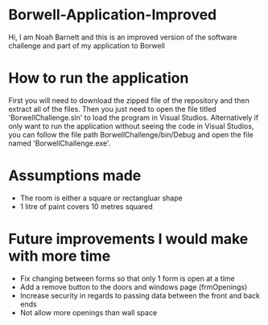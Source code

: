 # Borwell-Application-Improved
Hi, I am Noah Barnett and this is an improved version of the software challenge and part of my application to Borwell
# How to run the application
First you will need to download the zipped file of the repository and then extract all of the files. Then you just need to open the file titled 'BorwellChallenge.sln' to load the program in Visual Studios. Alternatively if only want to run the application without seeing the code in Visual Studios, you can follow the file path BorwellChallenge/bin/Debug and open the file named 'BorwellChallenge.exe'.
# Assumptions made
- The room is either a square or rectangluar shape
- 1 litre of paint covers 10 metres squared
# Future improvements I would make with more time
- Fix changing between forms so that only 1 form is open at a time
- Add a remove button to the doors and windows page (frmOpenings)
- Increase security in regards to passing data between the front and back ends
- Not allow more openings than wall space
